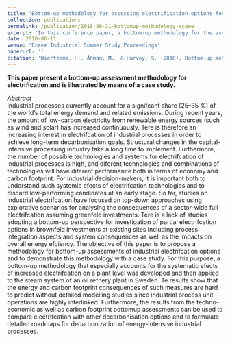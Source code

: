 ```yaml
---
title: "Bottom-up methodology for assessing electrification options for deep decarbonisation of industrial processes"
collection: publications
permalink: /publication/2018-06-11-bottomup-methodology-eceee
excerpt: 'In this conference paper, a bottom-up methodology for the assessment of electrification options for industrial processes is presented and illutrated by means of a case study.'
date: 2018-06-11
venue: 'Eceee Industrial Summer Study Proceedings'
paperurl: ''
citation: 'Wiertzema, H., Åhman, M., & Harvey, S. (2018). Bottom-up methodology for assessing electrification options for deep decarbonisation of industrial processes. Paper presented at the <i>Eceee Industrial Summer Study Proceedings</i>, 2018-June 389-397.'
---
```

**This paper present a bottom-up assessment methodology for electrification and is illustrated by means of a case study.**

_Abstract_  
Industrial processes currently account for a signifcant share (25–35 %) of the world’s total energy demand and related emissions. During recent years, the amount of low-carbon electricity from renewable energy sources (such as wind and solar) has increased continuously. Tere is therefore an increasing interest
in electrifcation of industrial processes in order to achieve long-term decarbonisation goals. Structural changes in the capital-intensive processing industry take a long time to implement. Furthermore, the number of possible technologies and systems for electrifcation of industrial processes is high, and diferent technologies and combinations of technologies will have diferent performance both in terms of economy and carbon footprint. For industrial
decision-makers, it is important both to understand such systemic efects of electrifcation technologies and to discard low-performing candidates at an early stage. So far, studies on industrial electrifcation have focused on top-down approaches using explorative scenarios for analysing the consequences of
a sector-wide full electrifcation assuming greenfeld investments. Tere is a lack of studies adopting a bottom-up perspective for investigation of partial electrifcation options in brownfeld investments at existing sites including process integration aspects and system consequences as well as the impacts on overall energy efciency. The objective of this paper is to propose a methodology for bottom-up assessments of industrial electrifcation options and to demonstrate this methodology with a case study. For this purpose, a bottom-up methodology that especially accounts for the systematic efects of increased electrifcation on a plant level was developed and then applied to the steam system of an oil refnery plant in Sweden. Te results show that the energy and
carbon footprint consequences of such measures are hard to predict without detailed modelling studies since industrial process unit operations are highly interlinked. Furthermore, the results from the techno-economic as well as carbon footprint bottomup assessments can be used to compare electrifcation with other decarbonisation options and to formulate detailed roadmaps for
decarbonization of energy-intensive industrial processes.
